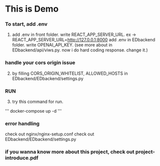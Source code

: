 # This is Demo

### To start, add .env

1. add .env in front folder.
   write REACT_APP_SERVER_URL. ex -> REACT_APP_SERVER_URL=http://127.0.0.1:8000
   add .env in EDbackend folder.
   write OPENAI_API_KEY. (see more about in EDbackend/api/viws.py. now i do hard coding response. change it.)

### handle your cors origin issue

2. by filling CORS_ORIGIN_WHITELIST, ALLOWED_HOSTS in EDbackend/EDbackend/settings.py

### RUN

3. try this command for run.

'''
docker-compose up -d
'''

### error handling

check out nginx/nginx-setup.conf
check out EDbackend/EDbackend/settings.py

### if you wanna know more about this project, check out project-introduce.pdf
